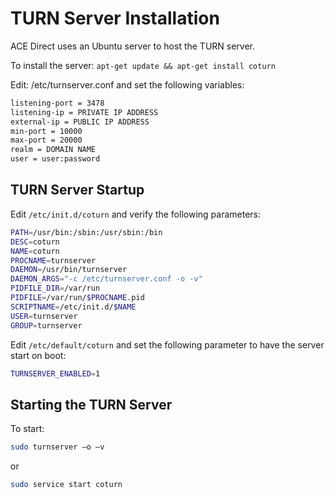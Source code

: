 # TURN Server Installation

ACE Direct uses an Ubuntu server to host the TURN server.

To install the server: `apt-get update && apt-get install coturn`

Edit: /etc/turnserver.conf and set the following variables:

```bash
listening-port = 3478
listening-ip = PRIVATE IP ADDRESS
external-ip = PUBLIC IP ADDRESS
min-port = 10000
max-port = 20000
realm = DOMAIN NAME
user = user:password
```

## TURN Server Startup
Edit `/etc/init.d/coturn` and verify the following parameters:

```bash
PATH=/usr/bin:/sbin:/usr/sbin:/bin
DESC=coturn             
NAME=coturn             
PROCNAME=turnserver                  
DAEMON=/usr/bin/turnserver
DAEMON_ARGS="-c /etc/turnserver.conf -o -v"  
PIDFILE_DIR=/var/run
PIDFILE=/var/run/$PROCNAME.pid
SCRIPTNAME=/etc/init.d/$NAME
USER=turnserver
GROUP=turnserver
```

Edit `/etc/default/coturn` and set the following parameter to have the server
start on boot:

```bash
TURNSERVER_ENABLED=1
```

## Starting the TURN Server
To start:

```bash
sudo turnserver –o –v
```
or 

```bash
sudo service start coturn
```
